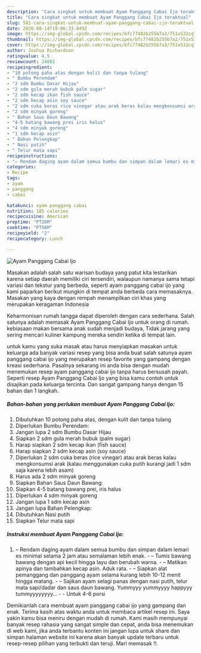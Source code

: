```yaml
---
description: "Cara singkat untuk membuat Ayam Panggang Cabai Ijo teraktual"
title: "Cara singkat untuk membuat Ayam Panggang Cabai Ijo teraktual"
slug: 581-cara-singkat-untuk-membuat-ayam-panggang-cabai-ijo-teraktual
date: 2020-08-14T19:06:33.049Z
image: https://img-global.cpcdn.com/recipes/bfc77482b255b7a2/751x532cq70/ayam-panggang-cabai-ijo-foto-resep-utama.jpg
thumbnail: https://img-global.cpcdn.com/recipes/bfc77482b255b7a2/751x532cq70/ayam-panggang-cabai-ijo-foto-resep-utama.jpg
cover: https://img-global.cpcdn.com/recipes/bfc77482b255b7a2/751x532cq70/ayam-panggang-cabai-ijo-foto-resep-utama.jpg
author: Joshua Richardson
ratingvalue: 4.5
reviewcount: 24082
recipeingredient:
- "10 potong paha atas dengan kulit dan tanpa tulang"
- " Bumbu Perendam"
- "2 sdm Bumbu Dasar Hijau"
- "2 sdm gula merah bubuk palm sugar"
- "2 sdm kecap ikan fish sauce"
- "2 sdm kecap asin soy sauce"
- "2 sdm cuka beras rice vinegar atau arak beras kalau mengkonsumsi arak kalau menggunakan cuka putih kurangi jadi 1 sdm saja karena lebih asam"
- "2 sdm minyak goreng"
- " Bahan Saus Daun Bawang"
- "4-5 batang bawang prei iris halus"
- "4 sdm minyak goreng"
- "1 sdm kecap asin"
- " Bahan Pelengkap"
- " Nasi putih"
- " Telur mata sapi"
recipeinstructions:
- "– Rendam daging ayam dalam semua bumbu dan simpan dalam lemari es minimal selama 2 jam atau semalaman lebih enak. – Tumis bawang bawang dengan api kecil hingga layu dan berubah warna. – Matikan apinya dan tambahkan kecap asin. Aduk rata. – Siapkan alat pemanggang dan panggang ayam selama kurang lebih 10-12 menit hingga matang. – Sajikan ayam selagi panas dengan nasi putih, telur mata sapi/dadar dan saus daun bawang. Yummyyy yummyyyy happyyy tummyyyyyyyy…  Untuk 4-6 porsi"
categories:
- Recipe
tags:
- ayam
- panggang
- cabai

katakunci: ayam panggang cabai 
nutrition: 185 calories
recipecuisine: American
preptime: "PT26M"
cooktime: "PT56M"
recipeyield: "2"
recipecategory: Lunch

---
```



![Ayam Panggang Cabai Ijo](https://img-global.cpcdn.com/recipes/bfc77482b255b7a2/751x532cq70/ayam-panggang-cabai-ijo-foto-resep-utama.jpg)

Masakan adalah salah satu warisan budaya yang patut kita lestarikan karena setiap daerah memiliki ciri tersendiri, walaupun namanya sama tetapi variasi dan tekstur yang berbeda, seperti ayam panggang cabai ijo yang kami paparkan berikut mungkin di tempat anda berbeda cara memasaknya. Masakan yang kaya dengan rempah menampilkan ciri khas yang merupakan keragaman Indonesia



Keharmonisan rumah tangga dapat diperoleh dengan cara sederhana. Salah satunya adalah memasak Ayam Panggang Cabai Ijo untuk orang di rumah. kebiasaan makan bersama anak sudah menjadi budaya, Tidak jarang yang sering mencari kuliner kampung mereka sendiri ketika di tempat lain.

untuk kamu yang suka masak atau harus menyiapkan masakan untuk keluarga ada banyak variasi resep yang bisa anda buat salah satunya ayam panggang cabai ijo yang merupakan resep favorite yang gampang dengan kreasi sederhana. Pasalnya sekarang ini anda bisa dengan mudah menemukan resep ayam panggang cabai ijo tanpa harus bersusah payah.
Seperti resep Ayam Panggang Cabai Ijo yang bisa kamu contoh untuk disajikan pada keluarga tercinta. Dan sangat gampang hanya dengan 15 bahan dan 1 langkah.


<!--inarticleads1-->

##### Bahan-bahan yang perlukan membuat Ayam Panggang Cabai Ijo:

1. Dibutuhkan 10 potong paha atas, dengan kulit dan tanpa tulang
1. Diperlukan  Bumbu Perendam:
1. Jangan lupa 2 sdm Bumbu Dasar Hijau
1. Siapkan 2 sdm gula merah bubuk (palm sugar)
1. Harap siapkan 2 sdm kecap ikan (fish sauce)
1. Harap siapkan 2 sdm kecap asin (soy sauce)
1. Diperlukan 2 sdm cuka beras (rice vinegar) atau arak beras kalau mengkonsumsi arak (kalau menggunakan cuka putih kurangi jadi 1 sdm saja karena lebih asam)
1. Harus ada 2 sdm minyak goreng
1. Siapkan  Bahan Saus Daun Bawang:
1. Siapkan 4-5 batang bawang prei, iris halus
1. Diperlukan 4 sdm minyak goreng
1. Jangan lupa 1 sdm kecap asin
1. Jangan lupa  Bahan Pelengkap:
1. Dibutuhkan  Nasi putih
1. Siapkan  Telur mata sapi




<!--inarticleads2-->

##### Instruksi membuat  Ayam Panggang Cabai Ijo:

1. – Rendam daging ayam dalam semua bumbu dan simpan dalam lemari es minimal selama 2 jam atau semalaman lebih enak. - – Tumis bawang bawang dengan api kecil hingga layu dan berubah warna. - – Matikan apinya dan tambahkan kecap asin. Aduk rata. - – Siapkan alat pemanggang dan panggang ayam selama kurang lebih 10-12 menit hingga matang. - – Sajikan ayam selagi panas dengan nasi putih, telur mata sapi/dadar dan saus daun bawang. Yummyyy yummyyyy happyyy tummyyyyyyyy… -  - Untuk 4-6 porsi




Demikianlah cara membuat ayam panggang cabai ijo yang gampang dan enak. Terima kasih atas waktu anda untuk membaca artikel resep ini. Saya yakin kamu bisa meniru dengan mudah di rumah. Kami masih mempunyai banyak resep rahasia yang sangat simple dan cepat, anda bisa menemukan di web kami, jika anda terbantu konten ini jangan lupa untuk share dan simpan halaman website ini karena akan banyak update terbaru untuk resep-resep pilihan yang terbukti dan teruji. Mari memasak !!. 
